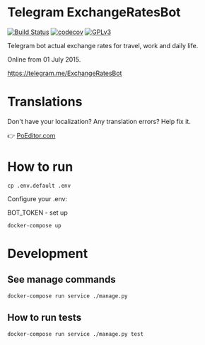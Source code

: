 # Telegram ExchangeRatesBot

[![Build Status](https://travis-ci.com/llybin/TelegramExchangeRatesBot.svg?branch=master)](https://travis-ci.com/llybin/TelegramExchangeRatesBot)
[![codecov](https://codecov.io/gh/llybin/TelegramExchangeRatesBot/branch/master/graph/badge.svg)](https://codecov.io/gh/llybin/TelegramExchangeRatesBot)
[![GPLv3](https://img.shields.io/badge/license-GPLv3-blue.svg)](LICENSE)

Telegram bot actual exchange rates for travel, work and daily life.

Online from 01 July 2015.

https://telegram.me/ExchangeRatesBot

# Translations

Don't have your localization? Any translation errors? Help fix it.

👉 [PoEditor.com](https://poeditor.com/join/project/LLu8AztSPb)

# How to run

`cp .env.default .env`

Configure your .env:

BOT_TOKEN - set up

`docker-compose up`

# Development

## See manage commands

`docker-compose run service ./manage.py`

## How to run tests

`docker-compose run service ./manage.py test`

